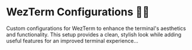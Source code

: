 # WezTerm Configurations 👨‍💻

Custom configurations for WezTerm to enhance the terminal's aesthetics and functionality. This setup provides a clean, stylish look while adding useful features for an improved terminal experience...

